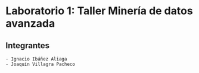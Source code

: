 # Laboratorio 1: Taller Minería de datos avanzada
## Integrantes
	- Ignacio Ibáñez Aliaga
	- Joaquín Villagra Pacheco

